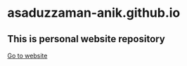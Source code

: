 # asaduzzaman-anik.github.io
<h2>This is personal website repository</h2>
<a href="https://asaduzzaman-anik.github.io">Go to website</a>